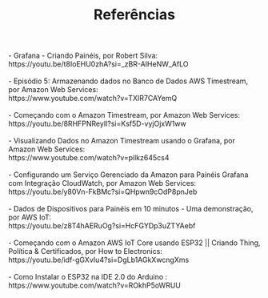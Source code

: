 <!DOCTYPE html>
<html lang="en-US">
<head>
<meta charset="UTF-8">
</head>
<body>
<header>
  <h1>Referências</h1>
</header>
<main>
  <section>
    <p>
    - Grafana - Criando Painéis, por Robert Silva: <br> https://youtu.be/t8IoEHU0zhA?si=_zBR-AIHeNW_AfLO <br> <br>
    - Episódio 5: Armazenando dados no Banco de Dados AWS Timestream, por Amazon Web Services:<br> https://www.youtube.com/watch?v=TXIR7CAYemQ <br><br>
    - Começando com o Amazon Timestream, por Amazon Web Services: <br>https://youtu.be/8RHFPNReylI?si=Ksf5D-vyjOjxW1ww <br><br>
    - Visualizando Dados no Amazon Timestream usando o Grafana, por Amazon Web Services: <br>https://www.youtube.com/watch?v=pilkz645cs4 <br><br>
    - Configurando um Serviço Gerenciado da Amazon para Painéis Grafana com Integração CloudWatch, por Amazon Web Services: <br>https://youtu.be/y80Vn-FkBMc?si=QHpwn9cOdP8pnJeb <br><br>
    - Dados de Dispositivos para Painéis em 10 minutos - Uma demonstração, por AWS IoT: <br>https://youtu.be/z8T4hAERuOg?si=HcFGYDp3uZTYAebf <br><br>
    - Começando com o Amazon AWS IoT Core usando ESP32 || Criando Thing, Política & Certificados, por How to Electronics:<br> https://youtu.be/idf-gGXvIu4?si=DgLb1AGkXwcngXms <br><br>
    - Como Instalar o ESP32 na IDE 2.0 do Arduino :<br> https://www.youtube.com/watch?v=ROkhP5oWRUU
    </p>
  </section>
</main>
</body>
</html>
